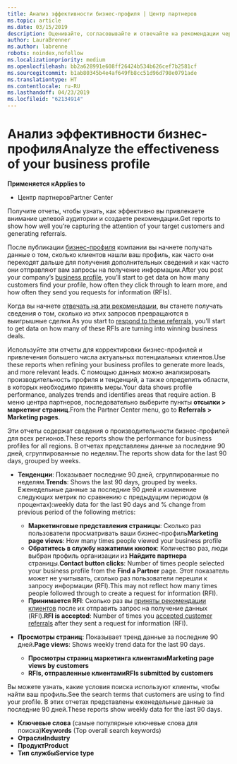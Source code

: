 ```yaml
---
title: Анализ эффективности бизнес-профиля | Центр партнеров
ms.topic: article
ms.date: 03/15/2019
description: Оценивайте, согласовывайте и отвечайте на рекомендации через Центр партнеров.
author: LauraBrenner
ms.author: labrenne
robots: noindex,nofollow
ms.localizationpriority: medium
ms.openlocfilehash: bb2a628991e608ff26424b534b626cef7b2581cf
ms.sourcegitcommit: b1ab80345b4e4af649fb8cc51d96d798e0791ade
ms.translationtype: HT
ms.contentlocale: ru-RU
ms.lasthandoff: 04/23/2019
ms.locfileid: "62134914"
---
```

# <a name="analyze-the-effectiveness-of-your-business-profile"></a><span data-ttu-id="84e0e-103">Анализ эффективности бизнес-профиля</span><span class="sxs-lookup"><span data-stu-id="84e0e-103">Analyze the effectiveness of your business profile</span></span>
<!-- 
https://go.microsoft.com/fwlink/?linkid=849120
-->

<span data-ttu-id="84e0e-104">**Применяется к**</span><span class="sxs-lookup"><span data-stu-id="84e0e-104">**Applies to**</span></span>

-  <span data-ttu-id="84e0e-105">Центр партнеров</span><span class="sxs-lookup"><span data-stu-id="84e0e-105">Partner Center</span></span>

<span data-ttu-id="84e0e-106">Получите отчеты, чтобы узнать, как эффективно вы привлекаете внимание целевой аудитории и создаете рекомендации.</span><span class="sxs-lookup"><span data-stu-id="84e0e-106">Get reports to show how well you’re capturing the attention of your target customers and generating referrals.</span></span>

<span data-ttu-id="84e0e-107">После публикации [бизнес-профиля](create-a-marketing-profile.md) компании вы начнете получать данные о том, сколько клиентов нашли ваш профиль, как часто они переходят дальше для получения дополнительных сведений и как часто они отправляют вам запросы на получение информации.</span><span class="sxs-lookup"><span data-stu-id="84e0e-107">After you post your company’s [business profile](create-a-marketing-profile.md), you’ll start to get data on how many customers find your profile, how often they click through to learn more, and how often they send you requests for information (RFIs).</span></span> 

<span data-ttu-id="84e0e-108">Когда вы начнете [отвечать на эти рекомендации](responding-to-referrals.md), вы станете получать сведения о том, сколько из этих запросов превращаются в выигрышные сделки.</span><span class="sxs-lookup"><span data-stu-id="84e0e-108">As you start to [respond to these referrals](responding-to-referrals.md), you’ll start to get data on how many of these RFIs are turning into winning business deals.</span></span>

<span data-ttu-id="84e0e-109">Используйте эти отчеты для корректировки бизнес-профилей и привлечения большего числа актуальных потенциальных клиентов.</span><span class="sxs-lookup"><span data-stu-id="84e0e-109">Use these reports when refining your business profiles to generate more leads, and more relevant leads.</span></span> <span data-ttu-id="84e0e-110">С помощью данных можно анализировать производительность профиля и тенденций, а также определить области, в которых необходимо принять меры.</span><span class="sxs-lookup"><span data-stu-id="84e0e-110">Your data shows profile performance, analyzes trends and identifies areas that require action.</span></span> <span data-ttu-id="84e0e-111">В меню центра партнеров, последовательно выберите пункты **отсылки > маркетинг страниц**.</span><span class="sxs-lookup"><span data-stu-id="84e0e-111">From the Partner Center menu, go to **Referrals > Marketing pages**.</span></span>

<span data-ttu-id="84e0e-112">Эти отчеты содержат сведения о производительности бизнес-профилей для всех регионов.</span><span class="sxs-lookup"><span data-stu-id="84e0e-112">These reports show the performance for business profiles for all regions.</span></span> <span data-ttu-id="84e0e-113">В отчетах представлены данные за последние 90 дней, сгруппированные по неделям.</span><span class="sxs-lookup"><span data-stu-id="84e0e-113">The reports show data for the last 90 days, grouped by weeks.</span></span>

*  <span data-ttu-id="84e0e-114">**Тенденции**: Показывает последние 90 дней, сгруппированные по неделям.</span><span class="sxs-lookup"><span data-stu-id="84e0e-114">**Trends**: Shows the last 90 days, grouped by weeks.</span></span> <span data-ttu-id="84e0e-115">Еженедельные данные за последние 90 дней и изменение следующих метрик по сравнению с предыдущим периодом (в процентах):</span><span class="sxs-lookup"><span data-stu-id="84e0e-115">weekly data for the last 90 days and % change from previous period of the following metrics:</span></span>

   * <span data-ttu-id="84e0e-116">**Маркетинговые представления страницы**: Сколько раз пользователи просматривать ваши бизнес-профиль</span><span class="sxs-lookup"><span data-stu-id="84e0e-116">**Marketing page views**: How many times people viewed your business profile</span></span>
   * <span data-ttu-id="84e0e-117">**Обратитесь в службу нажатиями кнопок**: Количество раз, люди выбран профиль организации из **Найдите партнера** страницы.</span><span class="sxs-lookup"><span data-stu-id="84e0e-117">**Contact button clicks**: Number of times people selected your business profile from the **Find a Partner** page.</span></span> <span data-ttu-id="84e0e-118">Этот показатель может не учитывать, сколько раз пользователи перешли к запросу информации (RFI).</span><span class="sxs-lookup"><span data-stu-id="84e0e-118">This may not reflect how many times people followed through to create a request for information (RFI).</span></span>
   * <span data-ttu-id="84e0e-119">**Принимается RFI**: Сколько раз вы [приняты рекомендации клиентов](responding-to-referrals.md) после их отправить запрос на получение данных (RFI).</span><span class="sxs-lookup"><span data-stu-id="84e0e-119">**RFI is accepted**: Number of times you [accepted customer referrals](responding-to-referrals.md) after they sent a request for information (RFI).</span></span>


*  <span data-ttu-id="84e0e-120">**Просмотры страниц**: Показывает тренд данные за последние 90 дней.</span><span class="sxs-lookup"><span data-stu-id="84e0e-120">**Page views**: Shows weekly trend data for the last 90 days.</span></span>
   *  <span data-ttu-id="84e0e-121">**Просмотры страниц маркетинга клиентами**</span><span class="sxs-lookup"><span data-stu-id="84e0e-121">**Marketing page views by customers**</span></span>
   *  <span data-ttu-id="84e0e-122">**RFIs, отправленные клиентами**</span><span class="sxs-lookup"><span data-stu-id="84e0e-122">**RFIs submitted by customers**</span></span>

<span data-ttu-id="84e0e-123">Вы можете узнать, какие условия поиска используют клиенты, чтобы найти ваш профиль.</span><span class="sxs-lookup"><span data-stu-id="84e0e-123">See the search terms that customers are using to find your profile.</span></span> <span data-ttu-id="84e0e-124">В этих отчетах представлены еженедельные данные за последние 90 дней.</span><span class="sxs-lookup"><span data-stu-id="84e0e-124">These reports show weekly data for the last 90 days.</span></span>

*  <span data-ttu-id="84e0e-125">**Ключевые слова** (самые популярные ключевые слова для поиска)</span><span class="sxs-lookup"><span data-stu-id="84e0e-125">**Keywords** (Top overall search keywords)</span></span> 
*  <span data-ttu-id="84e0e-126">**Отрасли**</span><span class="sxs-lookup"><span data-stu-id="84e0e-126">**Industry**</span></span>
*  <span data-ttu-id="84e0e-127">**Продукт**</span><span class="sxs-lookup"><span data-stu-id="84e0e-127">**Product**</span></span>
*  <span data-ttu-id="84e0e-128">**Тип службы**</span><span class="sxs-lookup"><span data-stu-id="84e0e-128">**Service type**</span></span>

